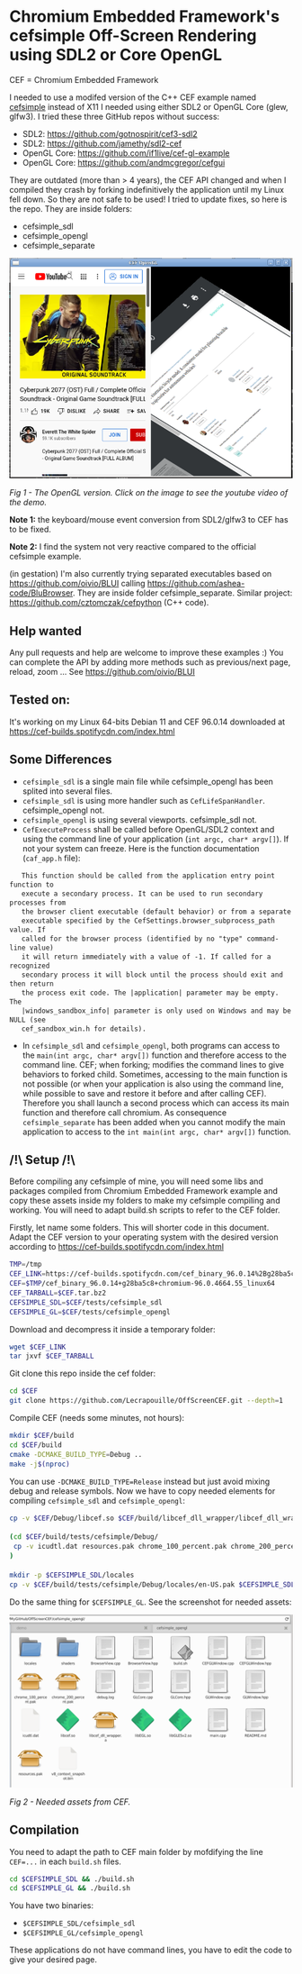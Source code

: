 # Chromium Embedded Framework's cefsimple Off-Screen Rendering using SDL2 or Core OpenGL

CEF = Chromium Embedded Framework

I needed to use a modifed version of the C++ CEF example named [cefsimple](https://bitbucket.org/chromiumembedded/cef/wiki/Tutorial) instead of X11 I needed using either SDL2 or OpenGL Core (glew, glfw3). I tried these three GitHub repos without success:
- SDL2: https://github.com/gotnospirit/cef3-sdl2
- SDL2: https://github.com/jamethy/sdl2-cef
- OpenGL Core: https://github.com/if1live/cef-gl-example
- OpenGL Core: https://github.com/andmcgregor/cefgui

They are outdated (more than > 4 years), the CEF API changed and when I compiled they crash by forking indefinitively the application until my Linux fell down. So they are not safe to be used! I tried to update fixes, so here is the repo. They are inside folders:
- cefsimple_sdl
- cefsimple_opengl
- cefsimple_separate

[![OpenGL version](doc/screenshot.png)](https://youtu.be/8xhxiDI4D5o)

*Fig 1 - The OpenGL version. Click on the image to see the youtube video of the demo.*

**Note 1:** the keyboard/mouse event conversion from SDL2/glfw3 to CEF has to be fixed.

**Note 2:** I find the system not very reactive compared to the official cefsimple example.

(in gestation) I'm also currently trying separated executables based on https://github.com/oivio/BLUI calling https://github.com/ashea-code/BluBrowser. They are inside folder cefsimple_separate. Similar project: https://github.com/cztomczak/cefpython (C++ code).

## Help wanted

Any pull requests and help are welcome to improve these examples :)
You can complete the API by adding more methods such as previous/next page, reload, zoom ... See https://github.com/oivio/BLUI

## Tested on:

It's working on my Linux 64-bits Debian 11 and CEF 96.0.14 downloaded at https://cef-builds.spotifycdn.com/index.html

## Some Differences

- `cefsimple_sdl` is a single main file while cefsimple_opengl has been splited into several files.
- `cefsimple_sdl` is using more handler such as `CefLifeSpanHandler`. cefsimple_opengl not.
- `cefsimple_opengl` is using several viewports. cefsimple_sdl not.
- `CefExecuteProcess` shall be called before OpenGL/SDL2 context and using the command line
of your application (`int argc, char* argv[]`). If not your system can freeze. Here is the
function documentation (`caf_app.h` file):

```
   This function should be called from the application entry point function to
   execute a secondary process. It can be used to run secondary processes from
   the browser client executable (default behavior) or from a separate
   executable specified by the CefSettings.browser_subprocess_path value. If
   called for the browser process (identified by no "type" command-line value)
   it will return immediately with a value of -1. If called for a recognized
   secondary process it will block until the process should exit and then return
   the process exit code. The |application| parameter may be empty. The
   |windows_sandbox_info| parameter is only used on Windows and may be NULL (see
   cef_sandbox_win.h for details).
```
- In `cefsimple_sdl` and `cefsimple_opengl`, both programs can access to the `main(int argc, char* argv[])` function and therefore access to the command line. CEF; when forking; modifies the command lines to give behaviors to forked child. Sometimes, accessing to the main function is not possible (or when your application is also using the command line, while possible to save and restore it before and after calling CEF). Therefore you shall launch a second process which can access its main function and therefore call chromium. As consequence `cefsimple_separate` has been added when you cannot modify the main application to access to the `int main(int argc, char* argv[])` function.

## /!\ Setup /!\

Before compiling any cefsimple of mine, you will need some libs and packages compiled from Chromium Embedded Framework example and copy these assets inside my folders to make my cefsimple compiling and working. You will need to adapt build.sh scripts to refer to the CEF folder.

Firstly, let name some folders. This will shorter code in this document. Adapt the CEF version to your operating system with the desired version according to https://cef-builds.spotifycdn.com/index.html

```bash
TMP=/tmp
CEF_LINK=https://cef-builds.spotifycdn.com/cef_binary_96.0.14%2Bg28ba5c8%2Bchromium-96.0.4664.55_linux64.tar.bz2
CEF=$TMP/cef_binary_96.0.14+g28ba5c8+chromium-96.0.4664.55_linux64
CEF_TARBALL=$CEF.tar.bz2
CEFSIMPLE_SDL=$CEF/tests/cefsimple_sdl
CEFSIMPLE_GL=$CEF/tests/cefsimple_opengl
```

Download and decompress it inside a temporary folder:

```bash
wget $CEF_LINK
tar jxvf $CEF_TARBALL
```

Git clone this repo inside the cef folder:

```bash
cd $CEF
git clone https://github.com/Lecrapouille/OffScreenCEF.git --depth=1
```

Compile CEF (needs some minutes, not hours):

```bash
mkdir $CEF/build
cd $CEF/build
cmake -DCMAKE_BUILD_TYPE=Debug ..
make -j$(nproc)
```

You can use `-DCMAKE_BUILD_TYPE=Release` instead but just avoid mixing debug and release symbols. Now we have to copy needed elements for compiling `cefsimple_sdl` and `cefsimple_opengl`:

```bash
cp -v $CEF/Debug/libcef.so $CEF/build/libcef_dll_wrapper/libcef_dll_wrapper.a $CEFSIMPLE_SDL

(cd $CEF/build/tests/cefsimple/Debug/
 cp -v icudtl.dat resources.pak chrome_100_percent.pak chrome_200_percent.pak v8_context_snapshot.bin $CEFSIMPLE_SDL
)

mkdir -p $CEFSIMPLE_SDL/locales
cp -v $CEF/build/tests/cefsimple/Debug/locales/en-US.pak $CEFSIMPLE_SDL/locales
```

Do the same thing for `$CEFSIMPLE_GL`. See the screenshot for needed assets:

![Needed assets](doc/assets.png)

*Fig 2 - Needed assets from CEF.*

## Compilation

You need to adapt the path to CEF main folder by mofdifying the line `CEF=...` in each `build.sh` files.

```bash
cd $CEFSIMPLE_SDL && ./build.sh
cd $CEFSIMPLE_GL && ./build.sh
```

You have two binaries:
- `$CEFSIMPLE_SDL/cefsimple_sdl`
- `$CEFSIMPLE_GL/cefsimple_opengl`

These applications do not have command lines, you have to edit the code to give your desired page.
